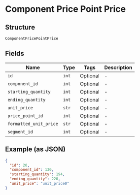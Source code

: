
# Component Price Point Price

## Structure

`ComponentPricePointPrice`

## Fields

| Name | Type | Tags | Description |
|  --- | --- | --- | --- |
| `id` | `int` | Optional | - |
| `component_id` | `int` | Optional | - |
| `starting_quantity` | `int` | Optional | - |
| `ending_quantity` | `int` | Optional | - |
| `unit_price` | `str` | Optional | - |
| `price_point_id` | `int` | Optional | - |
| `formatted_unit_price` | `str` | Optional | - |
| `segment_id` | `int` | Optional | - |

## Example (as JSON)

```json
{
  "id": 20,
  "component_id": 130,
  "starting_quantity": 194,
  "ending_quantity": 220,
  "unit_price": "unit_price0"
}
```

